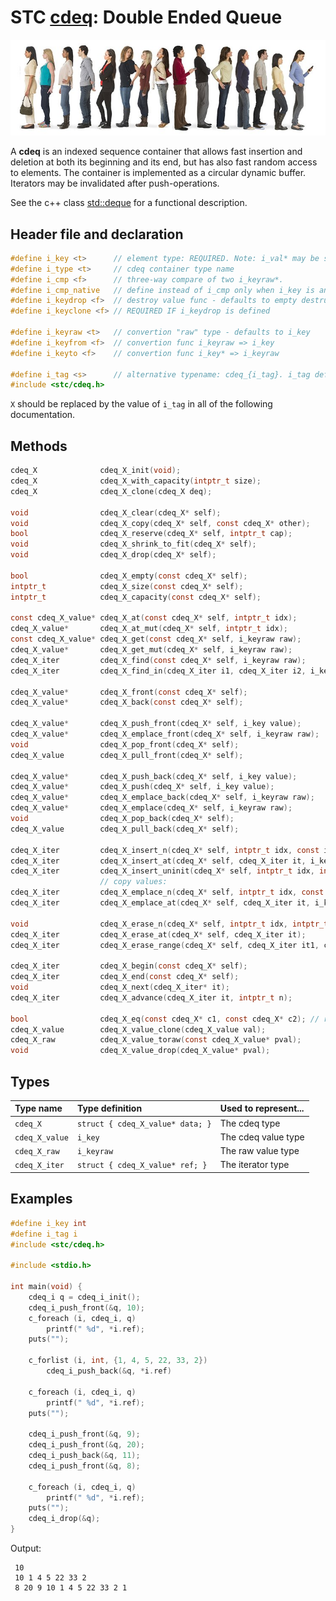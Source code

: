 # STC [cdeq](../include/stc/cdeq.h): Double Ended Queue
![Deque](pics/deque.jpg)

A **cdeq** is an indexed sequence container that allows fast insertion and deletion at both
its beginning and its end, but has also fast random access to elements. The container is
implemented as a circular dynamic buffer. Iterators may be invalidated after push-operations.

See the c++ class [std::deque](https://en.cppreference.com/w/cpp/container/deque) for a functional description.

## Header file and declaration

```c
#define i_key <t>      // element type: REQUIRED. Note: i_val* may be specified instead of i_key*.
#define i_type <t>     // cdeq container type name
#define i_cmp <f>      // three-way compare of two i_keyraw*.
#define i_cmp_native   // define instead of i_cmp only when i_key is an integral/native-type.
#define i_keydrop <f>  // destroy value func - defaults to empty destruct
#define i_keyclone <f> // REQUIRED IF i_keydrop is defined

#define i_keyraw <t>   // convertion "raw" type - defaults to i_key
#define i_keyfrom <f>  // convertion func i_keyraw => i_key
#define i_keyto <f>    // convertion func i_key* => i_keyraw

#define i_tag <s>      // alternative typename: cdeq_{i_tag}. i_tag defaults to i_key
#include <stc/cdeq.h>
```
`X` should be replaced by the value of `i_tag` in all of the following documentation.

## Methods

```c
cdeq_X              cdeq_X_init(void);
cdeq_X              cdeq_X_with_capacity(intptr_t size);
cdeq_X              cdeq_X_clone(cdeq_X deq);

void                cdeq_X_clear(cdeq_X* self);
void                cdeq_X_copy(cdeq_X* self, const cdeq_X* other);
bool                cdeq_X_reserve(cdeq_X* self, intptr_t cap);
void                cdeq_X_shrink_to_fit(cdeq_X* self);
void                cdeq_X_drop(cdeq_X* self);                                      // destructor

bool                cdeq_X_empty(const cdeq_X* self);
intptr_t            cdeq_X_size(const cdeq_X* self);
intptr_t            cdeq_X_capacity(const cdeq_X* self);

const cdeq_X_value* cdeq_X_at(const cdeq_X* self, intptr_t idx);
cdeq_X_value*       cdeq_X_at_mut(cdeq_X* self, intptr_t idx);
const cdeq_X_value* cdeq_X_get(const cdeq_X* self, i_keyraw raw);                   // return NULL if not found
cdeq_X_value*       cdeq_X_get_mut(cdeq_X* self, i_keyraw raw);                     // mutable get
cdeq_X_iter         cdeq_X_find(const cdeq_X* self, i_keyraw raw);
cdeq_X_iter         cdeq_X_find_in(cdeq_X_iter i1, cdeq_X_iter i2, i_keyraw raw);   // return cvec_X_end() if not found

cdeq_X_value*       cdeq_X_front(const cdeq_X* self);
cdeq_X_value*       cdeq_X_back(const cdeq_X* self);

cdeq_X_value*       cdeq_X_push_front(cdeq_X* self, i_key value);
cdeq_X_value*       cdeq_X_emplace_front(cdeq_X* self, i_keyraw raw);
void                cdeq_X_pop_front(cdeq_X* self);
cdeq_X_value        cdeq_X_pull_front(cdeq_X* self);                                // move out front element

cdeq_X_value*       cdeq_X_push_back(cdeq_X* self, i_key value);
cdeq_X_value*       cdeq_X_push(cdeq_X* self, i_key value);                         // alias for push_back()
cdeq_X_value*       cdeq_X_emplace_back(cdeq_X* self, i_keyraw raw);
cdeq_X_value*       cdeq_X_emplace(cdeq_X* self, i_keyraw raw);                     // alias for emplace_back()
void                cdeq_X_pop_back(cdeq_X* self);
cdeq_X_value        cdeq_X_pull_back(cdeq_X* self);                                 // move out last element

cdeq_X_iter         cdeq_X_insert_n(cdeq_X* self, intptr_t idx, const i_key[] arr, intptr_t n);  // move values
cdeq_X_iter         cdeq_X_insert_at(cdeq_X* self, cdeq_X_iter it, i_key value);    // move value 
cdeq_X_iter         cdeq_X_insert_uninit(cdeq_X* self, intptr_t idx, intptr_t n);   // uninitialized data 
                    // copy values:
cdeq_X_iter         cdeq_X_emplace_n(cdeq_X* self, intptr_t idx, const i_keyraw[] arr, intptr_t n);
cdeq_X_iter         cdeq_X_emplace_at(cdeq_X* self, cdeq_X_iter it, i_keyraw raw);

void                cdeq_X_erase_n(cdeq_X* self, intptr_t idx, intptr_t n);
cdeq_X_iter         cdeq_X_erase_at(cdeq_X* self, cdeq_X_iter it);
cdeq_X_iter         cdeq_X_erase_range(cdeq_X* self, cdeq_X_iter it1, cdeq_X_iter it2);

cdeq_X_iter         cdeq_X_begin(const cdeq_X* self);
cdeq_X_iter         cdeq_X_end(const cdeq_X* self);
void                cdeq_X_next(cdeq_X_iter* it);
cdeq_X_iter         cdeq_X_advance(cdeq_X_iter it, intptr_t n);

bool                cdeq_X_eq(const cdeq_X* c1, const cdeq_X* c2); // require i_eq/i_cmp/i_less.
cdeq_X_value        cdeq_X_value_clone(cdeq_X_value val);
cdeq_X_raw          cdeq_X_value_toraw(const cdeq_X_value* pval);
void                cdeq_X_value_drop(cdeq_X_value* pval);
```

## Types

| Type name          | Type definition                     | Used to represent...   |
|:-------------------|:------------------------------------|:-----------------------|
| `cdeq_X`           | `struct { cdeq_X_value* data; }`    | The cdeq type          |
| `cdeq_X_value`     | `i_key`                             | The cdeq value type    |
| `cdeq_X_raw`       | `i_keyraw`                          | The raw value type     |
| `cdeq_X_iter`      | `struct { cdeq_X_value* ref; }`     | The iterator type      |

## Examples
```c
#define i_key int
#define i_tag i
#include <stc/cdeq.h>

#include <stdio.h>

int main(void) {
    cdeq_i q = cdeq_i_init();
    cdeq_i_push_front(&q, 10);
    c_foreach (i, cdeq_i, q)
        printf(" %d", *i.ref);
    puts("");

    c_forlist (i, int, {1, 4, 5, 22, 33, 2})
        cdeq_i_push_back(&q, *i.ref)

    c_foreach (i, cdeq_i, q)
        printf(" %d", *i.ref);
    puts("");

    cdeq_i_push_front(&q, 9);
    cdeq_i_push_front(&q, 20);
    cdeq_i_push_back(&q, 11);
    cdeq_i_push_front(&q, 8);

    c_foreach (i, cdeq_i, q)
        printf(" %d", *i.ref);
    puts("");
    cdeq_i_drop(&q);
}
```
Output:
```
 10
 10 1 4 5 22 33 2
 8 20 9 10 1 4 5 22 33 2 1
```
